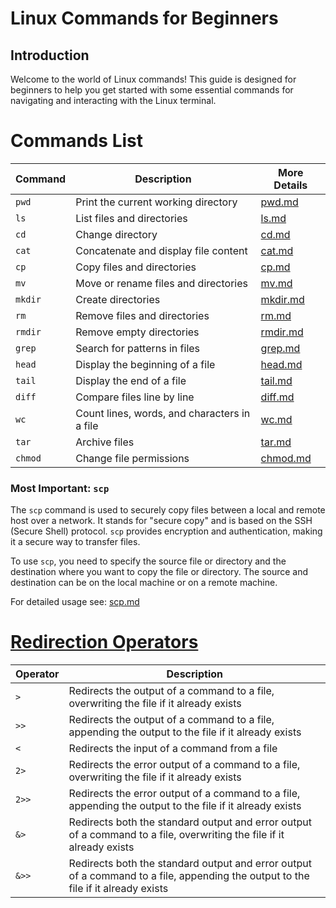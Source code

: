 # Linux Commands for Beginners

## Introduction

Welcome to the world of Linux commands! This guide is designed for beginners to help you get started with some essential commands for navigating and interacting with the Linux terminal.

# Commands List


| Command | Description | More Details |
|---------|-------------|------|
| `pwd`   | Print the current working directory | [pwd.md](pwd) |
| `ls`    | List files and directories | [ls.md](ls) |
| `cd`    | Change directory | [cd.md](cd) |
| `cat`   | Concatenate and display file content | [cat.md](cat) |
| `cp`    | Copy files and directories | [cp.md](cp) |
| `mv`    | Move or rename files and directories | [mv.md](mv) |
| `mkdir` | Create directories | [mkdir.md](mkdir) |
| `rm`    | Remove files and directories | [rm.md](rm) |
| `rmdir` | Remove empty directories | [rmdir.md](rmdir) |
| `grep`  | Search for patterns in files | [grep.md](grep) |
| `head`  | Display the beginning of a file | [head.md](head) |
| `tail`  | Display the end of a file | [tail.md](tail) |
| `diff`  | Compare files line by line | [diff.md](diff) |
| `wc`    | Count lines, words, and characters in a file | [wc.md](wc) |
| `tar`   | Archive files | [tar.md](tar) |
| `chmod` | Change file permissions | [chmod.md](chmod) |

### Most Important: `scp`

The `scp` command is used to securely copy files between a local and remote host over a network. It stands for "secure copy" and is based on the SSH (Secure Shell) protocol. `scp` provides encryption and authentication, making it a secure way to transfer files.

To use `scp`, you need to specify the source file or directory and the destination where you want to copy the file or directory. The source and destination can be on the local machine or on a remote machine.

For detailed usage see: [scp.md](scp)

# [Redirection Operators](operator)

| Operator | Description |
|----------|-------------|
| `>`      | Redirects the output of a command to a file, overwriting the file if it already exists |
| `>>`     | Redirects the output of a command to a file, appending the output to the file if it already exists |
| `<`      | Redirects the input of a command from a file |
| `2>`     | Redirects the error output of a command to a file, overwriting the file if it already exists |
| `2>>`    | Redirects the error output of a command to a file, appending the output to the file if it already exists |
| `&>`     | Redirects both the standard output and error output of a command to a file, overwriting the file if it already exists |
| `&>>`    | Redirects both the standard output and error output of a command to a file, appending the output to the file if it already exists |
